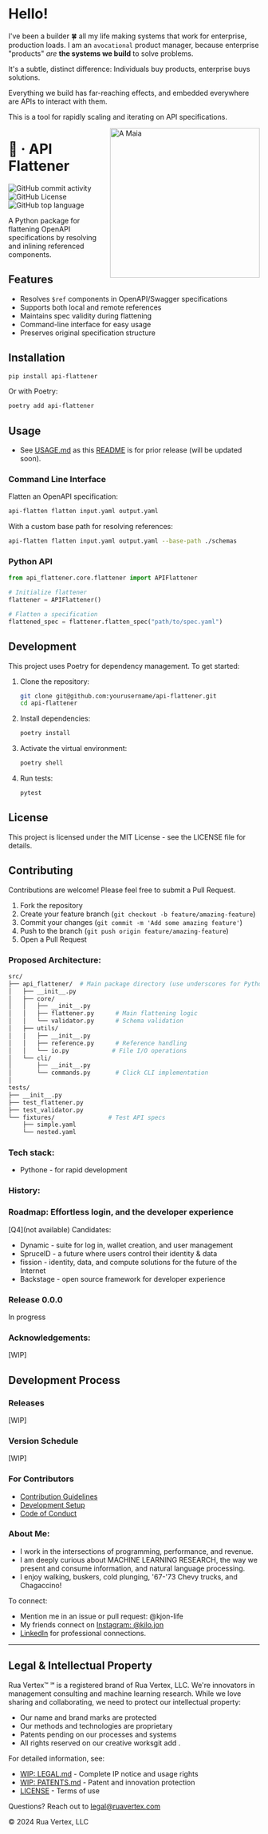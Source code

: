 

# Hello! 

I've been a builder 🍀 all my life making systems that work for enterprise, production loads. I am an `avocational` product manager, because enterprise "products" _are_ **the systems we build** to solve problems.

It's a subtle, distinct difference: Individuals buy products, enterprise buys solutions. 

Everything we build has far-reaching effects, and embedded everywhere are APIs to interact with them.

This is a tool for rapidly scaling and iterating on API specifications.

<img align="right" width="300" src="https://user-images.githubusercontent.com/76539355/214731371-78cb7bcb-996d-4108-9872-7af758ed5647.png" alt="A Maia">


# 🧰  &middot; API Flattener   
 ![GitHub commit activity](https://img.shields.io/github/commit-activity/y/kjon-life/api-flattener) 
 ![GitHub License](https://img.shields.io/github/license/kjon-life/api-flattener)
 ![GitHub top language](https://img.shields.io/github/languages/top/kjon-life/api-flattener)

A Python package for flattening OpenAPI specifications by resolving and inlining referenced components.

## Features

- Resolves `$ref` components in OpenAPI/Swagger specifications
- Supports both local and remote references
- Maintains spec validity during flattening
- Command-line interface for easy usage
- Preserves original specification structure

## Installation

```bash
pip install api-flattener
```

Or with Poetry:

```bash
poetry add api-flattener
```

## Usage

- See [USAGE.md](USAGE.md) as this [README](README.md) is for prior release (will be updated soon).

### Command Line Interface

Flatten an OpenAPI specification:

```bash
api-flatten flatten input.yaml output.yaml
```

With a custom base path for resolving references:

```bash
api-flatten flatten input.yaml output.yaml --base-path ./schemas
```

### Python API

```python
from api_flattener.core.flattener import APIFlattener

# Initialize flattener
flattener = APIFlattener()

# Flatten a specification
flattened_spec = flattener.flatten_spec("path/to/spec.yaml")
```

## Development

This project uses Poetry for dependency management. To get started:

1. Clone the repository:
   ```bash
   git clone git@github.com:yourusername/api-flattener.git
   cd api-flattener
   ```

2. Install dependencies:
   ```bash
   poetry install
   ```

3. Activate the virtual environment:
   ```bash
   poetry shell
   ```

4. Run tests:
   ```bash
   pytest
   ```

## License

This project is licensed under the MIT License - see the LICENSE file for details.

## Contributing

Contributions are welcome! Please feel free to submit a Pull Request.

1. Fork the repository
2. Create your feature branch (`git checkout -b feature/amazing-feature`)
3. Commit your changes (`git commit -m 'Add some amazing feature'`)
4. Push to the branch (`git push origin feature/amazing-feature`)
5. Open a Pull Request

### Proposed Architecture:
```bash
src/
├── api_flattener/  # Main package directory (use underscores for Python)
│   ├── __init__.py
│   ├── core/
│   │   ├── __init__.py
│   │   ├── flattener.py      # Main flattening logic
│   │   └── validator.py      # Schema validation
│   ├── utils/
│   │   ├── __init__.py
│   │   ├── reference.py      # Reference handling
│   │   └── io.py            # File I/O operations
│   └── cli/
│       ├── __init__.py
│       └── commands.py       # Click CLI implementation
│
tests/
├── __init__.py
├── test_flattener.py
├── test_validator.py
└── fixtures/               # Test API specs
    ├── simple.yaml
    └── nested.yaml
```

### Tech stack:
* Pythone - for rapid development

### History:  

### Roadmap: Effortless login, and the developer experience
[Q4](not available) Candidates:  
* Dynamic - suite for log in, wallet creation, and user management    
* SpruceID - a future where users control their identity & data    
* fission - identity, data, and compute solutions for the future of the Internet  
* Backstage - open source framework for developer experience
   
### Release 0.0.0  
In progress

### Acknowledgements:

[WIP]

## Development Process

### Releases

[WIP]

### Version Schedule

[WIP]

### For Contributors
- [Contribution Guidelines](CONTRIBUTING.md)
- [Development Setup](docs/development/setup.md)
- [Code of Conduct](CODE_OF_CONDUCT.md)


### About Me:  
- I work in the intersections of programming, performance, and revenue.  
- I am deeply curious about MACHINE LEARNING RESEARCH, the way we present and consume information, and natural language processing. 
- I enjoy walking, buskers, cold plunging, '67-'73 Chevy trucks, and Chagaccino!  

To connect:  
- Mention me in an issue or pull request: @kjon-life  
- My friends connect on [Instagram: @kilo.jon](https://www.instagram.com/kilo.jon/)   
- [LinkedIn](https://www.linkedin.com/in/jonhwilliams) for professional connections.


___ 
## Legal & Intellectual Property

Rua Vertex™ ℠ is a registered brand of Rua Vertex, LLC. We're innovators in management consulting and machine learning research. While we love sharing and collaborating, we need to protect our intellectual property:

- Our name and brand marks are protected
- Our methods and technologies are proprietary
- Patents pending on our processes and systems
- All rights reserved on our creative worksgit add .

For detailed information, see:
- [WIP:  LEGAL.md](./LEGAL.md) - Complete IP notice and usage rights
- [WIP:  PATENTS.md](./PATENTS.md) - Patent and innovation protection
- [LICENSE](./LICENSE.md) - Terms of use

Questions? Reach out to legal@ruavertex.com

© 2024 Rua Vertex, LLC